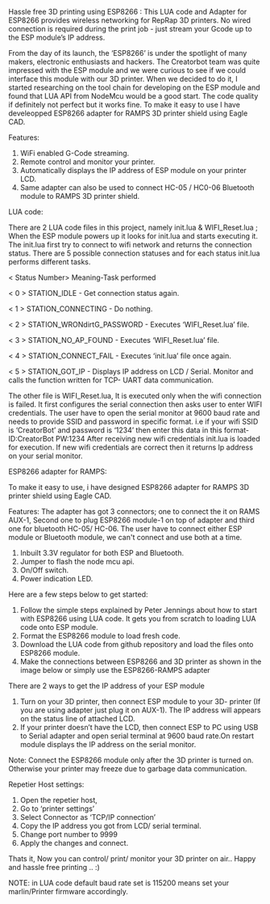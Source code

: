 
Hassle free 3D printing using ESP8266 : This LUA code and Adapter for ESP8266 provides wireless networking for RepRap 3D printers. No wired connection is required during the print job - just stream your Gcode up to the ESP module’s IP address. 

From the day of its launch, the ‘ESP8266’ is under the spotlight of many makers, electronic enthusiasts and hackers. The Creatorbot team was quite impressed with the ESP module and we were curious to see if we could interface this module with our 3D printer. When we decided to do it, I started researching on the tool chain for developing on the ESP module and found that LUA API from NodeMcu would be a good start. The code quality if definitely not perfect but it works fine.
To make it easy to use I have develeopped ESP8266 adapter for RAMPS 3D printer shield using Eagle CAD.
 
Features:
1) WiFi enabled G-Code streaming.
2) Remote control and monitor your printer.
3) Automatically displays the IP address of ESP module on your printer LCD.
4) Same adapter can also be used to connect HC-05 / HC0-06  Bluetooth module to RAMPS 3D printer shield.
 
LUA code:

There are 2 LUA code files in this project, namely init.lua & WIFI_Reset.lua ;  When the ESP module powers up it looks for init.lua and starts executing it. The init.lua first try to connect to wifi network and returns the connection status. There are 5 possible connection statuses and for each status init.lua performs different tasks.
 
< Status Number> Meaning-Task performed

< 0 > STATION_IDLE - Get connection status again.

< 1 > STATION_CONNECTING - Do nothing.

< 2 > STATION_WRONdirtG_PASSWORD -  Executes ‘WIFI_Reset.lua’ file.

< 3 > STATION_NO_AP_FOUND - Executes ‘WIFI_Reset.lua’ file.

< 4 > STATION_CONNECT_FAIL - Executes ‘init.lua’ file once again.

< 5 > STATION_GOT_IP - Displays IP address on LCD / Serial. Monitor and calls the function written for TCP- UART data communication.
 
 
  
The other file is WIFI_Reset.lua, It is executed only when the wifi connection is failed. It first configures the serial connection then asks user to enter WIFI credentials. The user have to open the serial monitor at 9600 baud rate and needs to provide SSID and password in specific format. i.e if your wifi SSID is ‘CreatorBot’ and password is ‘1234’ then enter this data in this format- 
ID:CreatorBot
PW:1234
After receiving new wifi credentials init.lua is loaded for execution. If new wifi credentials are correct then it returns Ip address on your serial monitor.
  

ESP8266 adapter for RAMPS: 

To make it easy to use, i have designed ESP8266 adapter for RAMPS 3D printer shield using Eagle CAD. 
 
Features: 
The adapter has got 3 connectors; one to connect the it on RAMS AUX-1, Second one to plug ESP8266 module-1 on top of adapter and third one for bluetooth HC-05/ HC-06. The user have to connect either ESP module or Bluetooth module, we can't connect and use both at a time.
1) Inbuilt 3.3V regulator for both ESP and Bluetooth.
2) Jumper to flash the node mcu api.
3) On/Off switch.
4) Power indication LED.
 
 
Here are a few steps below to get started:

1) Follow the simple steps explained by Peter Jennings about how to start with ESP8266 using LUA code. It gets you from scratch to loading LUA code onto ESP module.
2) Format the ESP8266 module to load fresh code.
3) Download the LUA code from github repository  and load the files onto ESP8266 module.
4) Make the connections between ESP8266 and 3D printer as shown in the image below or simply use the ESP8266-RAMPS adapter  
 

 
There are 2 ways to get the IP address of your ESP module
1) Turn on your 3D printer, then connect ESP module to your 3D- printer (If you are using adapter just plug it on AUX-1). The IP address will appears on the status line of attached LCD.
2) If your printer doesn’t have the LCD, then connect ESP to PC using USB to Serial adapter and open serial terminal at 9600 baud rate.On restart module displays the IP address on the serial monitor.


Note: Connect the ESP8266 module only after the 3D printer is turned on. Otherwise your printer may freeze due to garbage data communication.

Repetier Host settings:
1) Open the repetier host,
2) Go to ‘printer settings’ 
3) Select Connector as ‘TCP/IP connection’
4) Copy the IP address you got from LCD/ serial terminal.
5) Change port number to 9999
6) Apply the changes and connect.
    
 
Thats it, Now you can control/ print/ monitor your 3D printer on air.. Happy and hassle free printing .. :)
 
 
NOTE: in LUA code default baud rate set is 115200 means set your marlin/Printer firmware accordingly.
